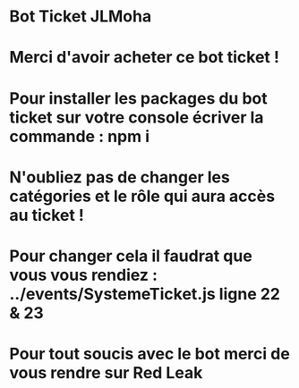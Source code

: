 # Bot Ticket JLMoha 
# Merci d'avoir acheter ce bot ticket !
# Pour installer les packages du bot ticket sur votre console écriver la commande : npm i
# N'oubliez pas de changer les catégories et le rôle qui aura accès au ticket !
# Pour changer cela il faudrat que vous vous rendiez : ../events/SystemeTicket.js ligne 22 & 23
# Pour tout soucis avec le bot merci de vous rendre sur Red Leak
